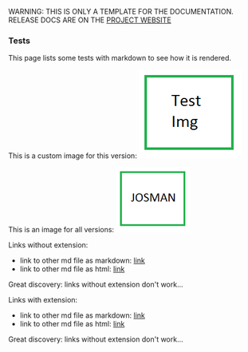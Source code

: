 <p class="josman-to-strip">
WARNING: THIS IS ONLY A TEMPLATE FOR THE DOCUMENTATION. <br/>
RELEASE DOCS ARE ON THE <a href="http://opendatatrentino.github.io/josman/" target="_blank">PROJECT WEBSITE</a>
</p>

### Tests

This page lists some tests with markdown to see how it is rendered.


This is a custom image for this version: <img src="img/test-img.png">

This is an image for all versions: <img src="../img/josman-logo-200px.png" width="150px">


Links without extension:
* link to other md file as markdown: [link](other-file)
* link to other md file as html: <a href="other-file">link</a>

Great discovery: links without extension don't work...

Links with extension:
* link to other md file as markdown: [link](other-file.md)
* link to other md file as html: <a href="other-file.md">link</a>

Great discovery: links without extension don't work...

